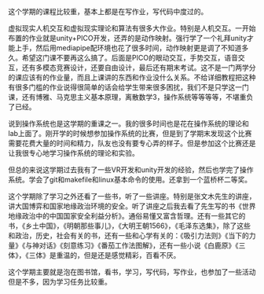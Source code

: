 这个学期的课程比较重，基本上都是在写作业，写代码中度过的。

虚拟现实人机交互和虚拟现实理论和算法有很多大作业。特别是人机交互。一开始布置的作业就是unity+PICO开发，还弄的是动作映射。强行学了一个礼拜unity才能上手，然后用mediapipe配环境也花了很多时间，动作映射更是调了不知道多久。希望这门课不要再这么搞了。后面是PICO的眼动交互，手势交互，语音交互，还有多模态竞赛设计，还要自由设计，最后还有期末考试。这不是一门两学分的课应该有的作业量，而且上课讲的东西和作业没什么关系。不给详细教程把这种有很多门槛的作业说得很简单的话会给学生带来很多困扰，我们不是只学这一门课，还有博雅、马克思主义基本原理，离散数学3，操作系统等等等等，不堪重负了已经。

说到操作系统也是这学期的重课之一。我的很多时间也是花在操作系统的理论和lab上面了。刚开学的时候想参加操作系统的比赛，但是到了学期末发现这个比赛需要花费大量的时间和精力，队友也没有要专心弄的样子。但是参加这个比赛还是让我很专心地学习操作系统的理论和实验。

但总的来说这学期过去我有了一些VR开发和unity开发的经验，然后也学完了操作系统。学会了git和makefile和linux基本命令的使用。还拿到一个蓝桥杯二等奖。

这个学期除了学习之外还看了一些书，听了一些讲座。特别是张文木先生的讲座，讲大国博弈和国家地缘政治环境的安全。听了讲座之后我去看了先生写的书《世界地缘政治中的中国国家安全利益分析》。通俗易懂又富含哲理。还有一些其它的书，《乡土中国》，《明朝那些事儿》，《大明王朝1566》，《毛泽东选集》，除了这些和政治，历史，社会有关的书，还有一些和心学有关的：《吸引力法则》《当下的力量》《与神对话》《刻意练习》《番茄工作法图解》，还有一些小说《白鹿原》《三体》，《三体》是重温的，但是还是感觉精彩，百看不厌。

这个学期主要就是泡在图书馆，看书，学习，写代码，写作业，也参加了一些活动但是不多，因为学习任务比较重。